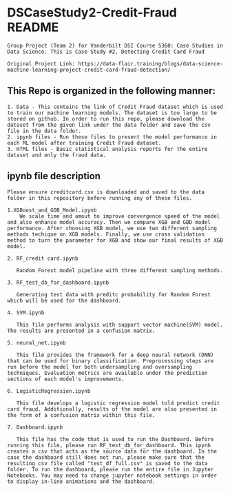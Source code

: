 # DSCaseStudy2-Credit-Fraud README
    Group Project (Team 2) for Vanderbilt DSI Course 5360: Case Studies in Data Science. This is Case Study #2, Detecting Credit Card Fraud

    Original Project Link: https://data-flair.training/blogs/data-science-machine-learning-project-credit-card-fraud-detection/

## This Repo is organized in the following manner: 
    1. Data - This contains the link of Credit Fraud dataset which is used to train our machine learning models. The dataset is too large to be stored on github. In order to run this repo, please download the dataset from the given link under the data folder and save the csv file in the data folder. 
    2. ipynb files - Run these files to present the model performance in each ML model after training Credit Fraud dataset.
    3. HTML files - Basic statistical analysis reports for the entire dataset and only the fraud data.

## ipynb file description
    Please ensure creditcard.csv is downloaded and saved to the data folder in this repository before running any of these files.

    1.XGBoost_and_GDB_Model.ipynb
        We scale time and amout to improve convergence speed of the model and also enhance model accuracy. Then we compare XGB and GBD model performance. After choosing XGB model, we use two different sampling methods techique on XGB models. Finally, we use cross validation method to turn the parameter for XGB and show our final results of XGB model.

    2. RF_credit card.ipynb
    
       Random Forest model pipeline with three different sampling methods.
   
    3. RF_test_db_for_dashboard.ipynb   
    
       Generating test data with preditc probability for Random Forest which will be used for the dashboard.
       
    4. SVM.ipynb
    
       This file performs analysis with support vector machine(SVM) model. The results are presented in a confusion matrix.
       
    5. neural_net.ipynb
    
       This file provides the framework for a deep neural network (DNN) that can be used for binary classification. Preprocessing steps are run before the model for both undersampling and oversampling techniques. Evaluation metrics are available under the prediction sections of each model's improvements. 
       
    6. LogisticRegression.ipynb
    
       This file develops a logistic regression model told predict credit card fraud. Additionally, results of the model are also presented in the form of a confusion matrix within this file.
       
    7. Dashboard.ipynb
       
       This file has the code that is used to run the Dashboard. Before running this file, please run RF_test_db_for_dashboard. This ipynb creates a csv that acts as the source data for the dashboard. In the case the dashboard still does not run, please make sure that the resulting csv file called "test_df_full.csv" is saved to the data folder. To run the dashboard, please run the entire file in Jupyter Notebooks. You may need to change jupyter notebook settings in order to display in-line animations and the dashboard. 
